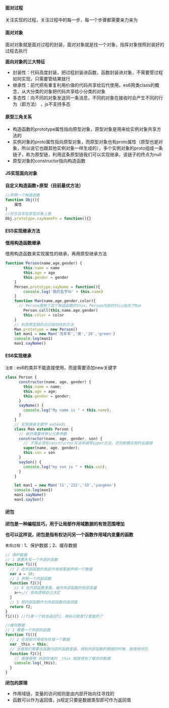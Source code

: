 #### 面对过程

关注实现的过程，关注过程中的每一步，每一个步骤都需要亲力亲为



#### 面对对象

面对对象就是面对过程的封装，面对对象就是找一个对象，指挥对象按照封装好的过程去执行

**面向对象的三大特征**

- 封装性：代码高度封装，把过程封装进函数，函数封装进对象，不需要管过程如何实现，只需要管结果就行
- 继承性：前代把有重复利用价值的代码共享给后代使用。es6用类class的概念，从大分类的对象把代码共享给小分类的对象
- 多态性：向不同的对象发送同一条消息，不同的对象在接收时会产生不同的行为（即方法） ，js不支持多态



#### 原型三角关系

- 构造函数的prototype属性指向原型对象，原型对象是用来给实例对象共享方法的
- 实例对象的proto属性指向原型对象，而原型对象也有proto属性（原型也是对象，所以说它也跟其他实例对象一样生成的），多个实例对象的proto组成一条链子，称为原型链，利用这条原型链我们可以实现继承，该链子的终点为null
- 原型对象的constructor指向构造函数

#### JS实现面向对象

**自定义构造函数+原型（目前最优方法）**

```js
//声明一个构造函数
function Obj(){
    属性
}
//将方法写在原型对象上面
Obj.prototype.sayNameFn = function(){}
```



#### ES5实现继承方法

**借用构造函数继承**

借用构造函数来实现属性的继承，再用原型继承方法

```js
function Person(name,age,gender) {
        this.name = name
        this.age = age
        this.gender = gender
    }
    Person.prototype.sayName = function(){
        console.log('我的名字叫' + this.name)
    }
    function Man(name,age,gender,color){
      // Person借用了这个构造函数的this，Person内部的this指向了Man
        Person.call(this,name,age,gender)
        this.color = color
    }
    // 利用原型链的访问规则找到方法
    Man.prototype = new Person()
    let man1 = new Man('洗羊羊','男','10','green')
    console.log(man1)
    man1.sayName()
```



#### ES6实现继承

`注意：`es6的类并不能直接使用，而是需要添加new关键字

```js
class Person {
      constructor(name, age, gender) {
        this.name = name;
        this.age = age;
        this.gender = gender;
      }
      sayName() {
        console.log("My name is " + this.name);
      }
    }
    // 实现继承关键字 extends
    class Man extends Person {
      // 依然需要传参父元素参数
      constructor(name, age, gender, son) {
        // 子类必须在constructor方法中调用super方法，否则新建实例时会报错
        super(name, age, gender);
        this.son = son
      }
      saySon() {
        console.log("my son is " + this.son);
      }
    }

    let man1 = new Man('11','222','33','yangman')
    console.log(man1)
    man1.sayName()
    man1.saySon()
```



#### 闭包

**闭包是一种编程技巧，用于让局部作用域数据的有效范围增加**

**也可以这样说，闭包是指有权访问另一个函数作用域内变量的函数**

`表现过程：`1、保护数据；2、缓存数据

```js
// 保护数据
// 1 需要先写一个外部的函数
function f1(){
  // 2 在外部函数的局部作用域里面声明一个数据
  var a = 10;
  // 3 声明一个内部函数
  function f2(){
    // 4 在内部函数里面，操作外部函数的局部变量
    a++;// 具体逻辑自己决定
  }
  // 5 把内部函数作为外部函数的返回值
  return f2;
}
f1()() //f1第一个执性返回f2，再执行就是f2里面的了

//缓存数据
// 1 需要一个外部的函数
function f1(){
  // 2 在局部作用域先存储一个数据
  var _this = this;
  // 当我我们需要在函数内部的函数里面，得到外部函数的数据的时候，就使用闭包
  function f2(){
    // 直接使用 外部存储的 _this 就是得到了缓存的数据
    console.log(_this);
  }
}
```

**闭包的原理**

- 作用域链，变量的访问规则是由内部开始向往寻找的
- 函数可以作为返回值，js规定只要是数据类型即可作为返回值